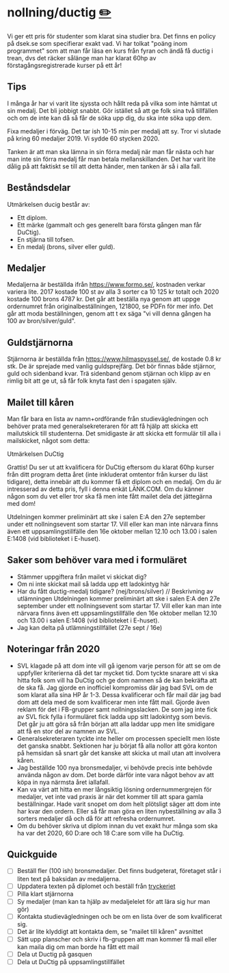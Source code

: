 # nollning/ductig [✏️](https://github.com/Dsek-LTH/srd-testamente/edit/master/./nollning/ductig.md)

Vi ger ett pris för studenter som klarat sina studier bra. Det finns en policy på dsek.se som specifierar exakt vad. Vi har tolkat "poäng inom programmet" som att man får läsa en kurs från fyran och ändå få ductig i trean, dvs det räcker sålänge man har klarat 60hp av förstagångsregistrerade kurser på ett år!

## Tips

I många år har vi varit lite sjyssta och hållt reda på vilka som inte hämtat ut sin medalj. Det bli jobbigt snabbt. Gör istället så att ge folk sina två tillfällen och om de inte kan då så får de söka upp dig, du ska inte söka upp dem.

Fixa medaljer i förväg. Det tar ish 10-15 min per medalj att sy. Tror vi slutade på kring 60 medaljer 2019. Vi sydde 60 stycken 2020.

Tanken är att man ska lämna in sin förra medalj när man får nästa och har man inte sin förra medalj får man betala mellanskillanden. Det har varit lite dålig på att faktiskt se till att detta händer, men tanken är så i alla fall.

## Beståndsdelar

Utmärkelsen ducig består av:

*   Ett diplom.
*   Ett märke (gammalt och ges generellt bara första gången man får DuCtig).
*   En stjärna till tofsen.
*   En medalj (brons, silver eller guld).

## Medaljer
Medaljerna är beställda ifrån https://www.formo.se/, kostnaden verkar variera lite. 2017 kostade 100 st av alla 3 sorter ca 10 125 kr totalt och 2020 kostade 100 brons 4787 kr.
Det går att beställa nya genom att uppge ordernumret från originalbeställningen, 121800, se PDFn för mer info. Det går att moda beställningen, genom att t ex säga "vi vill denna gången ha 100 av bron/silver/guld".

## Guldstjärnorna

Stjärnorna är beställda från https://www.hilmaspyssel.se/, de kostade 0.8 kr stk.
De är sprejade med vanlig guldsprejfärg. Det bör finnas både stjärnor, guld och sidenband kvar. Trä sidenband genom stjärnan och klipp av en rimlig bit att ge ut, så får folk knyta fast den i spagaten själv. 

## Mailet till kåren

Man får bara en lista av namn+ordförande från studievägledningen och behöver prata med generalsekreteraren för att få hjälp att skicka ett mailutskick till studenterna. Det smidigaste är att skicka ett formulär till alla i mailskicket, något som detta:

Utmärkelsen DuCtig

Grattis!
Du ser ut att kvalificera för DuCtig eftersom du klarat 60hp kurser från ditt program detta året (inte inkluderat omtentor från kurser du läst tidigare), detta innebär att du kommer få ett diplom och en medalj. Om du är intresserad av detta pris, fyll i denna enkät LÄNK.COM. Om du känner någon som du vet eller tror ska få men inte fått mailet dela det jättegärna med dom!

Utdelningen kommer preliminärt att ske i salen E:A den 27e september under ett nollningsevent som startar 17. Vill eller kan man inte närvara finns även ett uppsamlingstillfälle den 16e oktober mellan 12.10 och 13.00 i salen E:1408 (vid biblioteket i E-huset).

## Saker som behöver vara med i formuläret

*   Stämmer uppgiftera från mailet vi skickat dig?
*   Om ni inte skickat mail så ladda upp ett ladokintyg här
*   Har du fått ductig-medalj tidigare? (nej/brons/silver)
    // Beskrivning av utlämningen
    Utdelningen kommer preliminärt att ske i salen E:A den 27e september under ett nollningsevent som startar 17. Vill eller kan man inte närvara finns även ett uppsamlingstillfälle den 16e oktober mellan 12.10 och 13.00 i salen E:1408 (vid biblioteket i E-huset).
*   Jag kan delta på utlämningstillfället (27e sept / 16e)


## Noteringar från 2020
*   SVL klagade på att dom inte vill gå igenom varje person för att se om de uppfyller kriterierna då det tar mycket tid. Dom tyckte snarare att vi ska hitta folk som vill ha DuCtig och ge dom namnen så de kan bekräfta att de ska få. Jag gjorde en inofficiel kompromiss där jag bad SVL om de som klarat alla sina HP år 1-3. Dessa kvalificerar och får mail där jag bad dom att dela med de som kvalificerar men inte fått mail. Gjorde även reklam för det i FB-grupper samt nollningsslacken. De som jag inte fick av SVL fick fylla i formuläret fick ladda upp sitt ladokintyg som bevis. Det går ju att göra så från början att alla laddar upp men lite smidigare att få en stor del av namnen av SVL.
*   Generalsekreteraren tyckte inte heller om processen speciellt men löste det ganska snabbt. Sektionen har ju börjat få alla nollor att göra konton på hemsidan så snart går det kanske att skicka ut mail utan att involvera kåren.
*   Jag beställde 100 nya bronsmedaljer, vi behövde precis inte behövde använda någon av dom. Det borde därför inte vara något behov av att köpa in nya närmsta året iallafall. 
*   Kan va värt att hitta en mer långsiktig lösning ordernummergrejen för medaljer, vet inte vad praxis är när det kommer till att spara gamla beställningar. Hade varit snopet om dom helt plötsligt säger att dom inte har kvar den ordern. Eller så får man göra en liten nybeställning av alla 3 sorters medaljer då och då för att refresha ordernumret.
*   Om du behöver skriva ut diplom innan du vet exakt hur många som ska ha var det 2020, 60 D:are och 18 C:are som ville ha DuCtig.

## Quickguide

*   [ ] Beställ fler (100 ish) bronsmedaljer. Det finns budgeterat, företaget står i liten text på baksidan av medaljerna.
*   [ ] Uppdatera texten på diplomet och beställ från [tryckeriet](meta/tryckeriet)
*   [ ] Pilla klart stjärnorna
*   [ ] Sy medaljer (man kan ta hjälp av medaljelelet för att lära sig hur man gör)
*   [ ] Kontakta studievägledningen och be om en lista över de som kvalificerat sig.
*   [ ] Det är lite klyddigt att kontakta dem, se "mailet till kåren" avsnittet
*   [ ] Sätt upp planscher och skriv i fb-gruppen att man kommer få mail eller kan maila dig om man borde ha fått ett mail
*   [ ] Dela ut Ductig på gasquen
*   [ ] Dela ut DuCtig på uppsamlingstillfället
